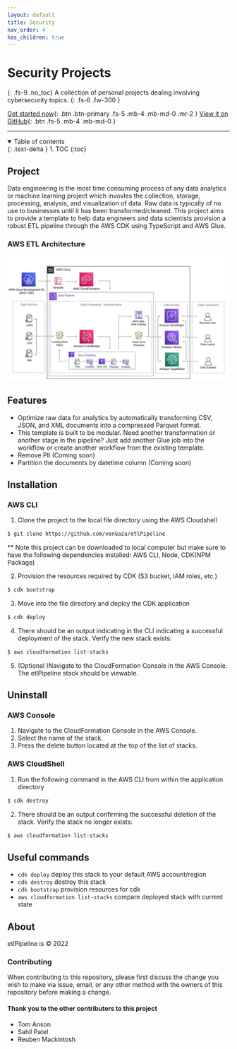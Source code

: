 ```yaml
---
layout: default
title: Security
nav_order: 4
has_children: true
---
```


# Security Projects
{: .fs-9 .no_toc}
A collection of personal projects dealing involving cybersecurity topics.
{: .fs-6 .fw-300 }

[Get started now](#project){: .btn .btn-primary .fs-5 .mb-4 .mb-md-0 .mr-2 } [View it on GitHub](https://github.com/venGaza/etlPipeline){: .btn .fs-5 .mb-4 .mb-md-0 }

---

<details open markdown="block">
  <summary>
    Table of contents
  </summary>
  {: .text-delta }
1. TOC
{:toc}
</details>

## Project
Data engineering is the most time consuming process of any data analytics or machine learning project which invovles the collection, storage, processing, analysis, and visualization of data. Raw data is typically of no use to businesses until it has been transformed/cleaned.  This project aims to provide a template to help data engineers and data scientists provision a robust ETL pipeline through the AWS CDK using TypeScript and AWS Glue. 

### AWS ETL Architecture  
<p align="center"><img src="../../assets/etl-pipeline-architecture.jpg"></p>

## Features

* Optimize raw data for analytics by automatically transforming CSV, JSON, and XML documents into a compressed Parquet format.
* This template is built to be modular.  Need another transformation or another stage in the pipeline? Just add another Glue job into the workflow or create another workflow from the existing template. 
* Remove PII (Coming soon)
* Partition the documents by datetime column (Coming soon)


## Installation

### AWS CLI
1. Clone the project to the local file directory using the AWS Cloudshell
```bash
$ git clone https://github.com/venGaza/etlPipeline 
```
** Note this project can be downloaded to local computer but make sure to have the following dependencies installed: AWS CLI, Node, CDK(NPM Package)

2. Provision the resources required by CDK (S3 bucket, IAM roles, etc.)
```bash
$ cdk bootstrap
```

3. Move into the file directory and deploy the CDK application
```bash
$ cdk deploy
```

4. There should be an output indicating in the CLI indicating a successful deployment of the stack. Verify the new stack exists:
```bash
$ aws cloudformation list-stacks
```

5. (Optional )Navigate to the CloudFormation Console in the AWS Console. The etlPipeline stack should be viewable. 

## Uninstall
### AWS Console
1. Navigate to the CloudFormation Console in the AWS Console.
2. Select the name of the stack.
3. Press the delete button located at the top of the list of stacks.

### AWS CloudShell
1. Run the following command in the AWS CLI from within the application directory
```bash
$ cdk destroy
```

2. There should be an output confirming the successful deletion of the stack. Verify the stack no longer exists:
```bash
$ aws cloudformation list-stacks 
```

## Useful commands
* `cdk deploy`      deploy this stack to your default AWS account/region
* `cdk destroy`     destroy this stack
* `cdk bootstrap`   provision resources for cdk
* `aws cloudformation list-stacks`        compare deployed stack with current state

## About

etlPipeline is &copy; 2022

### Contributing

When contributing to this repository, please first discuss the change you wish to make via issue,
email, or any other method with the owners of this repository before making a change.

#### Thank you to the other contributors to this project
- Tom Anson
- Sahil Patel
- Reuben Mackintosh

